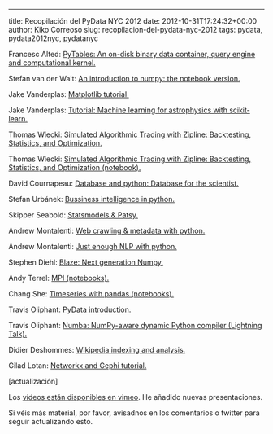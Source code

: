 ---
title: Recopilación del PyData NYC 2012
date: 2012-10-31T17:24:32+00:00
author: Kiko Correoso
slug: recopilacion-del-pydata-nyc-2012
tags: pydata, pydata2012nyc, pydatanyc

Francesc Alted: [PyTables: An on-disk binary data container, query engine and computational kernel.](http://pytables.org/docs/PyData2012-NYC.pdf)

Stefan van der Walt: [An introduction to numpy: the notebook version.](http://nbviewer.ipython.org/url/mentat.za.net/numpy/pydata/pydata2012_nyc_numpy.ipynb)

Jake Vanderplas: [Matplotlib tutorial.](http://jakevdp.github.com/mpl_tutorial/)

Jake Vanderplas: [Tutorial: Machine learning for astrophysics with scikit-learn.](http://astroml.github.com/sklearn_tutorial/)

Thomas Wiecki: [Simulated Algorithmic Trading with Zipline: Backtesting, Statistics, and Optimization.](http://www.slideshare.net/twiecki/pydata12-upload-14912969)

Thomas Wiecki: [Simulated Algorithmic Trading with Zipline: Backtesting, Statistics, and Optimization (notebook).](http://nbviewer.ipython.org/3962843/)

David Cournapeau: [Database and python: Database for the scientist.](https://github.com/pydata/pydata2012/blob/master/database_python/slides.pdf)

Stefan Urbánek: [Bussiness intelligence in python.](https://speakerdeck.com/stiivi/business-intelligence-in-python)

Skipper Seabold: [Statsmodels & Patsy.](http://jseabold.net/presentations/seabold_pydata2012.html#slide1)

Andrew Montalenti: [Web crawling & metadata with python.](https://speakerdeck.com/amontalenti/web-crawling-and-metadata-extraction-in-python)

Andrew Montalenti: [Just enough NLP with python.](https://speakerdeck.com/amontalenti/just-enough-nlp-with-python)

Stephen Diehl: [Blaze: Next generation Numpy.](https://speakerdeck.com/sdiehl/blaze-next-generation-numpy)

Andy Terrel: [MPI (notebooks).](http://t.co/KsM7kdGk)

Chang She: [Timeseries with pandas (notebooks).](https://github.com/changhiskhan/talks/tree/master/pydata2012)

Travis Oliphant: [PyData introduction.](http://www.slideshare.net/teoliphant/pydata-introduction)

Travis Oliphant: [Numba: NumPy-aware dynamic Python compiler (Lightning Talk).](http://www.slideshare.net/teoliphant/numba-lightning)

Didier Deshommes: [Wikipedia indexing and analysis.](https://github.com/dfdeshom/pydata-slides/blob/master/index.rst)

Gilad Lotan: [Networkx and Gephi tutorial.](http://www.slideshare.net/giladlotan/pydata-gilad-networkxupload)

[actualización]

Los [vídeos están disponibles en vimeo](http://vimeo.com/channels/pydata/videos/sort:plays/format:thumbnail). He añadido nuevas presentaciones.

Si véis más material, por favor, avisadnos en los comentarios o twitter para seguir actualizando esto.